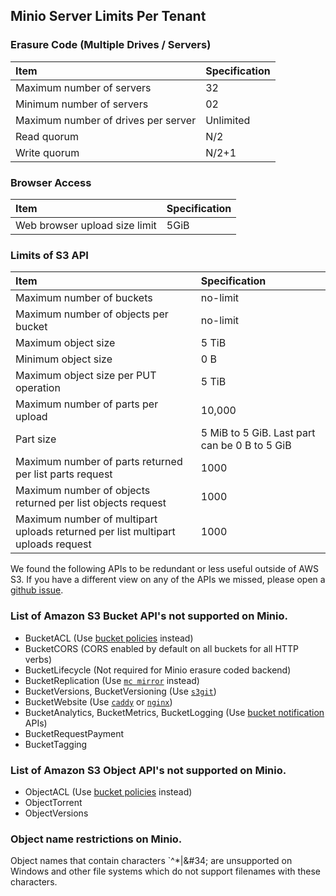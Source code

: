 ## Minio Server Limits Per Tenant

### Erasure Code (Multiple Drives / Servers)

|Item|Specification|
|:---|:---|
|Maximum number of servers| 32|
|Minimum number of servers| 02|
|Maximum number of drives per server| Unlimited|
|Read quorum| N/2|
|Write quorum| N/2+1|

### Browser Access

|Item|Specification|
|:---|:---|
|Web browser upload size limit| 5GiB|

### Limits of S3 API

|Item|Specification|
|:---|:---|
|Maximum number of buckets| no-limit|
|Maximum number of objects per bucket| no-limit|
|Maximum object size|	5 TiB|
|Minimum object size| 0 B|
|Maximum object size per PUT operation| 5 TiB|
|Maximum number of parts per upload| 	10,000|
|Part size|5 MiB to 5 GiB. Last part can be 0 B to 5 GiB|
|Maximum number of parts returned per list parts request| 1000|
|Maximum number of objects returned per list objects request| 1000|
|Maximum number of multipart uploads returned per list multipart uploads request| 1000|

We found the following APIs to be redundant or less useful outside of AWS S3. If you have a different view on any of the APIs we missed, please open a [github issue](https://github.com/minio/minio/issues).

###  List of Amazon S3 Bucket API's not supported on Minio.

- BucketACL (Use [bucket policies](http://docs.minio.io/docs/minio-client-complete-guide#policy) instead)
- BucketCORS (CORS enabled by default on all buckets for all HTTP verbs)
- BucketLifecycle (Not required for Minio erasure coded backend)
- BucketReplication (Use [`mc mirror`](http://docs.minio.io/docs/minio-client-complete-guide#mirror) instead)
- BucketVersions, BucketVersioning (Use [`s3git`](https://github.com/s3git/s3git))
- BucketWebsite (Use [`caddy`](https://github.com/mholt/caddy) or [`nginx`](https://www.nginx.com/resources/wiki/))
- BucketAnalytics, BucketMetrics, BucketLogging (Use [bucket notification](http://docs.minio.io/docs/minio-client-complete-guide#events) APIs)
- BucketRequestPayment
- BucketTagging

### List of Amazon S3 Object API's not supported on Minio.

- ObjectACL (Use [bucket policies](http://docs.minio.io/docs/minio-client-complete-guide#policy) instead)
- ObjectTorrent
- ObjectVersions

### Object name restrictions on Minio.

Object names that contain characters `^*|\&#34; are unsupported on Windows and other file systems which do not support filenames with these characters.
